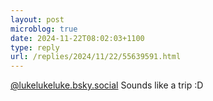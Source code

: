 ```yaml
---
layout: post
microblog: true
date: 2024-11-22T08:02:03+1100
type: reply
url: /replies/2024/11/22/55639591.html
---
```

<p><a href="http://lukelukeluke.bsky.social">@lukelukeluke.bsky.social</a> Sounds like a trip :D</p>
